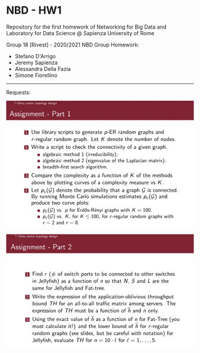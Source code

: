 # NBD - HW1
Repository for the first homework of Networking for Big Data and Laboratory for Data Science @ Sapienza University of Rome

Group 18 [Rivest] - 2020/2021 NBD Group Homework:
- Stefano D'Arrigo
- Jeremy Sapienza
- Alessandra Della Fazia
- Simone Fiorellino

---

Requests: 

![](./images/hw1.JPG)

![](./images/hw1pt2.JPG)
